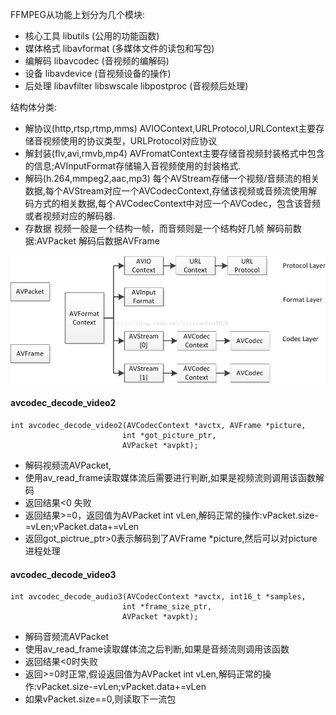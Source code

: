 FFMPEG从功能上划分为几个模块:
- 核心工具 libutils (公用的功能函数)
- 媒体格式 libavformat (多媒体文件的读包和写包)
- 编解码 libavcodec (音视频的编解码)
- 设备 libavdevice (音视频设备的操作)
- 后处理 libavfilter libswscale libpostproc (音视频后处理)

结构体分类:
- 解协议(http,rtsp,rtmp,mms) AVIOContext,URLProtocol,URLContext主要存储音视频使用的协议类型，URLProtocol对应协议
- 解封装(flv,avi,rmvb,mp4) AVFromatContext主要存储音视频封装格式中包含的信息;AVInputFormat存储输入音视频使用的封装格式.
- 解码(h.264,mmpeg2,aac,mp3) 每个AVStream存储一个视频/音频流的相关数据,每个AVStream对应一个AVCodecContext,存储该视频或音频流使用解码方式的相关数据,每个AVCodecContext中对应一个AVCodec，包含该音频或者视频对应的解码器.
- 存数据 视频一般是一个结构一帧，而音频则是一个结构好几帧 解码前数据:AVPacket 解码后数据AVFrame

![](struct_relationship.jpg)











#### avcodec_decode_video2
```
int avcodec_decode_video2(AVCodecContext *avctx, AVFrame *picture,
                         int *got_picture_ptr,
                         AVPacket *avpkt);
```

- 解码视频流AVPacket,
- 使用av_read_frame读取媒体流后需要进行判断,如果是视频流则调用该函数解码
- 返回结果<0 失败
- 返回结果>=0，返回值为AVPacket int vLen,解码正常的操作:vPacket.size-=vLen;vPacket.data+=vLen
- 返回got_pictrue_ptr>0表示解码到了AVFrame *picture,然后可以对picture进程处理


#### avcodec_decode_video3

```
int avcodec_decode_audio3(AVCodecContext *avctx, int16_t *samples,
                         int *frame_size_ptr,
                         AVPacket *avpkt);
```

- 解码音频流AVPacket
- 使用av_read_frame读取媒体流之后判断,如果是音频流则调用该函数
- 返回结果<0时失败
- 返回>=0时正常,假设返回值为AVPacket int vLen,解码正常的操作:vPacket.size-=vLen;vPacket.data+=vLen
- 如果vPacket.size==0,则读取下一流包
